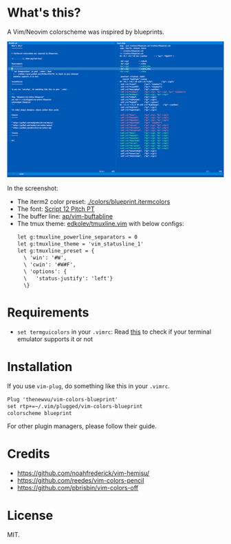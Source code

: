 What's this?
============

A Vim/Neovim colorscheme was inspired by blueprints.

![Screenshot](./demo.png?raw=true)

In the screenshot:

* The iterm2 color preset: [./colors/blueprint.itermcolors](./colors/blueprint.itermcolors)
* The font: [Script 12 Pitch PT](http://www.myfonts.com/fonts/bitstream/script-12-pitch/)
* The buffer line: [ap/vim-buftabline](https://github.com/ap/vim-buftabline)
* The tmux theme: [edkolev/tmuxline.vim](https://github.com/edkolev/tmuxline.vim) with below configs:
  ```
  let g:tmuxline_powerline_separators = 0
  let g:tmuxline_theme = 'vim_statusline_1'
  let g:tmuxline_preset = {
    \ 'win': '#W',
    \ 'cwin': '#W#F',
    \ 'options': {
    \   'status-justify': 'left'}
    \}
  ```

Requirements
============

* `set termguicolors` in your `.vimrc`: Read
  [this](https://gist.github.com/XVilka/8346728) to check if your terminal
  emulator supports it or not

Installation
============

If you use `vim-plug`, do something like this in your `.vimrc`.

``` 
Plug 'thenewvu/vim-colors-blueprint' 
set rtp+=~/.vim/plugged/vim-colors-blueprint 
colorscheme blueprint 
```

For other plugin managers, please follow their guide.

Credits
=======

* https://github.com/noahfrederick/vim-hemisu/
* https://github.com/reedes/vim-colors-pencil
* https://github.com/pbrisbin/vim-colors-off

License
=======

MIT.
